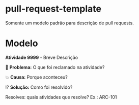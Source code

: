 # pull-request-template
Somente um modelo padrão para descrição de pull requests.

# Modelo

**Atividade 9999** - Breve Descrição

  :bug: **Problema:** O que foi reclamado na atividade?

  :boom: **Causa:** Porque aconteceu?

  :interrobang: **Solução:** Como foi resolvido?

Resolves: quais atividades que resolve? Ex.: ARC-101
